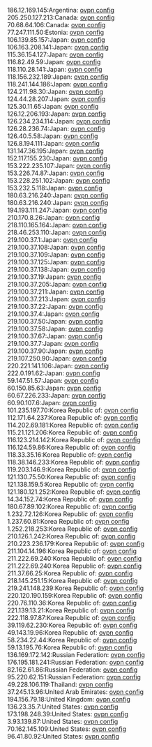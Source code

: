186.12.169.145:Argentina: [ovpn config](vpn/186_12_169_145.ovpn)  
205.250.127.213:Canada: [ovpn config](vpn/205_250_127_213.ovpn)  
70.68.64.106:Canada: [ovpn config](vpn/70_68_64_106.ovpn)  
77.247.111.50:Estonia: [ovpn config](vpn/77_247_111_50.ovpn)  
106.139.85.157:Japan: [ovpn config](vpn/106_139_85_157.ovpn)  
106.163.208.141:Japan: [ovpn config](vpn/106_163_208_141.ovpn)  
115.36.154.127:Japan: [ovpn config](vpn/115_36_154_127.ovpn)  
116.82.49.59:Japan: [ovpn config](vpn/116_82_49_59.ovpn)  
118.110.28.141:Japan: [ovpn config](vpn/118_110_28_141.ovpn)  
118.156.232.189:Japan: [ovpn config](vpn/118_156_232_189.ovpn)  
118.241.144.186:Japan: [ovpn config](vpn/118_241_144_186.ovpn)  
124.211.98.30:Japan: [ovpn config](vpn/124_211_98_30.ovpn)  
124.44.28.207:Japan: [ovpn config](vpn/124_44_28_207.ovpn)  
125.30.11.65:Japan: [ovpn config](vpn/125_30_11_65.ovpn)  
126.12.206.193:Japan: [ovpn config](vpn/126_12_206_193.ovpn)  
126.234.234.114:Japan: [ovpn config](vpn/126_234_234_114.ovpn)  
126.28.236.74:Japan: [ovpn config](vpn/126_28_236_74.ovpn)  
126.40.5.58:Japan: [ovpn config](vpn/126_40_5_58.ovpn)  
126.8.194.111:Japan: [ovpn config](vpn/126_8_194_111.ovpn)  
131.147.36.195:Japan: [ovpn config](vpn/131_147_36_195.ovpn)  
152.117.155.230:Japan: [ovpn config](vpn/152_117_155_230.ovpn)  
153.222.235.107:Japan: [ovpn config](vpn/153_222_235_107.ovpn)  
153.226.74.87:Japan: [ovpn config](vpn/153_226_74_87.ovpn)  
153.228.251.102:Japan: [ovpn config](vpn/153_228_251_102.ovpn)  
153.232.5.118:Japan: [ovpn config](vpn/153_232_5_118.ovpn)  
180.63.216.240:Japan: [ovpn config](vpn/180_63_216_240.ovpn)  
180.63.216.240:Japan: [ovpn config](vpn/180_63_216_240.ovpn)  
194.193.111.247:Japan: [ovpn config](vpn/194_193_111_247.ovpn)  
210.170.8.26:Japan: [ovpn config](vpn/210_170_8_26.ovpn)  
218.110.165.164:Japan: [ovpn config](vpn/218_110_165_164.ovpn)  
218.46.253.110:Japan: [ovpn config](vpn/218_46_253_110.ovpn)  
219.100.37.1:Japan: [ovpn config](vpn/219_100_37_1.ovpn)  
219.100.37.108:Japan: [ovpn config](vpn/219_100_37_108.ovpn)  
219.100.37.109:Japan: [ovpn config](vpn/219_100_37_109.ovpn)  
219.100.37.125:Japan: [ovpn config](vpn/219_100_37_125.ovpn)  
219.100.37.138:Japan: [ovpn config](vpn/219_100_37_138.ovpn)  
219.100.37.19:Japan: [ovpn config](vpn/219_100_37_19.ovpn)  
219.100.37.205:Japan: [ovpn config](vpn/219_100_37_205.ovpn)  
219.100.37.211:Japan: [ovpn config](vpn/219_100_37_211.ovpn)  
219.100.37.213:Japan: [ovpn config](vpn/219_100_37_213.ovpn)  
219.100.37.22:Japan: [ovpn config](vpn/219_100_37_22.ovpn)  
219.100.37.4:Japan: [ovpn config](vpn/219_100_37_4.ovpn)  
219.100.37.50:Japan: [ovpn config](vpn/219_100_37_50.ovpn)  
219.100.37.58:Japan: [ovpn config](vpn/219_100_37_58.ovpn)  
219.100.37.67:Japan: [ovpn config](vpn/219_100_37_67.ovpn)  
219.100.37.7:Japan: [ovpn config](vpn/219_100_37_7.ovpn)  
219.100.37.90:Japan: [ovpn config](vpn/219_100_37_90.ovpn)  
219.107.250.90:Japan: [ovpn config](vpn/219_107_250_90.ovpn)  
220.221.141.106:Japan: [ovpn config](vpn/220_221_141_106.ovpn)  
222.0.191.62:Japan: [ovpn config](vpn/222_0_191_62.ovpn)  
59.147.51.57:Japan: [ovpn config](vpn/59_147_51_57.ovpn)  
60.150.85.63:Japan: [ovpn config](vpn/60_150_85_63.ovpn)  
60.67.226.233:Japan: [ovpn config](vpn/60_67_226_233.ovpn)  
60.90.107.6:Japan: [ovpn config](vpn/60_90_107_6.ovpn)  
101.235.197.70:Korea Republic of: [ovpn config](vpn/101_235_197_70.ovpn)  
112.171.64.237:Korea Republic of: [ovpn config](vpn/112_171_64_237.ovpn)  
114.202.69.181:Korea Republic of: [ovpn config](vpn/114_202_69_181.ovpn)  
115.21.121.206:Korea Republic of: [ovpn config](vpn/115_21_121_206.ovpn)  
116.123.214.142:Korea Republic of: [ovpn config](vpn/116_123_214_142.ovpn)  
116.124.59.86:Korea Republic of: [ovpn config](vpn/116_124_59_86.ovpn)  
118.33.35.16:Korea Republic of: [ovpn config](vpn/118_33_35_16.ovpn)  
118.38.146.233:Korea Republic of: [ovpn config](vpn/118_38_146_233.ovpn)  
119.203.146.9:Korea Republic of: [ovpn config](vpn/119_203_146_9.ovpn)  
121.130.75.50:Korea Republic of: [ovpn config](vpn/121_130_75_50.ovpn)  
121.138.159.5:Korea Republic of: [ovpn config](vpn/121_138_159_5.ovpn)  
121.180.121.252:Korea Republic of: [ovpn config](vpn/121_180_121_252.ovpn)  
14.34.152.74:Korea Republic of: [ovpn config](vpn/14_34_152_74.ovpn)  
180.67.89.102:Korea Republic of: [ovpn config](vpn/180_67_89_102.ovpn)  
1.232.72.126:Korea Republic of: [ovpn config](vpn/1_232_72_126.ovpn)  
1.237.60.81:Korea Republic of: [ovpn config](vpn/1_237_60_81.ovpn)  
1.252.218.253:Korea Republic of: [ovpn config](vpn/1_252_218_253.ovpn)  
210.126.1.242:Korea Republic of: [ovpn config](vpn/210_126_1_242.ovpn)  
210.223.236.179:Korea Republic of: [ovpn config](vpn/210_223_236_179.ovpn)  
211.104.14.196:Korea Republic of: [ovpn config](vpn/211_104_14_196.ovpn)  
211.222.69.240:Korea Republic of: [ovpn config](vpn/211_222_69_240.ovpn)  
211.222.69.240:Korea Republic of: [ovpn config](vpn/211_222_69_240.ovpn)  
211.37.66.25:Korea Republic of: [ovpn config](vpn/211_37_66_25.ovpn)  
218.145.251.15:Korea Republic of: [ovpn config](vpn/218_145_251_15.ovpn)  
219.241.148.239:Korea Republic of: [ovpn config](vpn/219_241_148_239.ovpn)  
220.120.190.159:Korea Republic of: [ovpn config](vpn/220_120_190_159.ovpn)  
220.76.110.36:Korea Republic of: [ovpn config](vpn/220_76_110_36.ovpn)  
221.139.13.21:Korea Republic of: [ovpn config](vpn/221_139_13_21.ovpn)  
222.118.97.87:Korea Republic of: [ovpn config](vpn/222_118_97_87.ovpn)  
39.119.62.230:Korea Republic of: [ovpn config](vpn/39_119_62_230.ovpn)  
49.143.19.96:Korea Republic of: [ovpn config](vpn/49_143_19_96.ovpn)  
58.234.22.44:Korea Republic of: [ovpn config](vpn/58_234_22_44.ovpn)  
59.13.195.76:Korea Republic of: [ovpn config](vpn/59_13_195_76.ovpn)  
136.169.172.142:Russian Federation: [ovpn config](vpn/136_169_172_142.ovpn)  
176.195.181.241:Russian Federation: [ovpn config](vpn/176_195_181_241.ovpn)  
82.162.61.86:Russian Federation: [ovpn config](vpn/82_162_61_86.ovpn)  
95.220.62.151:Russian Federation: [ovpn config](vpn/95_220_62_151.ovpn)  
49.228.106.119:Thailand: [ovpn config](vpn/49_228_106_119.ovpn)  
37.245.13.96:United Arab Emirates: [ovpn config](vpn/37_245_13_96.ovpn)  
194.156.79.18:United Kingdom: [ovpn config](vpn/194_156_79_18.ovpn)  
136.23.35.7:United States: [ovpn config](vpn/136_23_35_7.ovpn)  
173.198.248.39:United States: [ovpn config](vpn/173_198_248_39.ovpn)  
3.93.139.87:United States: [ovpn config](vpn/3_93_139_87.ovpn)  
70.162.145.109:United States: [ovpn config](vpn/70_162_145_109.ovpn)  
96.41.80.92:United States: [ovpn config](vpn/96_41_80_92.ovpn)  
